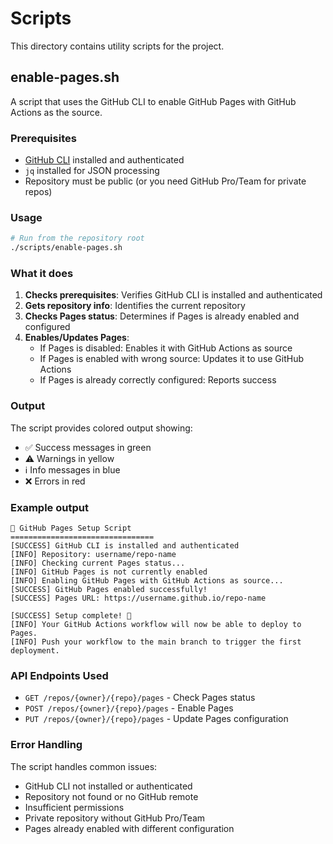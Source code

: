 # Scripts

This directory contains utility scripts for the project.

## enable-pages.sh

A script that uses the GitHub CLI to enable GitHub Pages with GitHub Actions as the source.

### Prerequisites

- [GitHub CLI](https://cli.github.com/) installed and authenticated
- `jq` installed for JSON processing
- Repository must be public (or you need GitHub Pro/Team for private repos)

### Usage

```bash
# Run from the repository root
./scripts/enable-pages.sh
```

### What it does

1. **Checks prerequisites**: Verifies GitHub CLI is installed and authenticated
2. **Gets repository info**: Identifies the current repository
3. **Checks Pages status**: Determines if Pages is already enabled and configured
4. **Enables/Updates Pages**:
   - If Pages is disabled: Enables it with GitHub Actions as source
   - If Pages is enabled with wrong source: Updates it to use GitHub Actions
   - If Pages is already correctly configured: Reports success

### Output

The script provides colored output showing:

- ✅ Success messages in green
- ⚠️ Warnings in yellow
- ℹ️ Info messages in blue
- ❌ Errors in red

### Example output

```
🚀 GitHub Pages Setup Script
================================
[SUCCESS] GitHub CLI is installed and authenticated
[INFO] Repository: username/repo-name
[INFO] Checking current Pages status...
[INFO] GitHub Pages is not currently enabled
[INFO] Enabling GitHub Pages with GitHub Actions as source...
[SUCCESS] GitHub Pages enabled successfully!
[SUCCESS] Pages URL: https://username.github.io/repo-name

[SUCCESS] Setup complete! 🎉
[INFO] Your GitHub Actions workflow will now be able to deploy to Pages.
[INFO] Push your workflow to the main branch to trigger the first deployment.
```

### API Endpoints Used

- `GET /repos/{owner}/{repo}/pages` - Check Pages status
- `POST /repos/{owner}/{repo}/pages` - Enable Pages
- `PUT /repos/{owner}/{repo}/pages` - Update Pages configuration

### Error Handling

The script handles common issues:

- GitHub CLI not installed or authenticated
- Repository not found or no GitHub remote
- Insufficient permissions
- Private repository without GitHub Pro/Team
- Pages already enabled with different configuration
